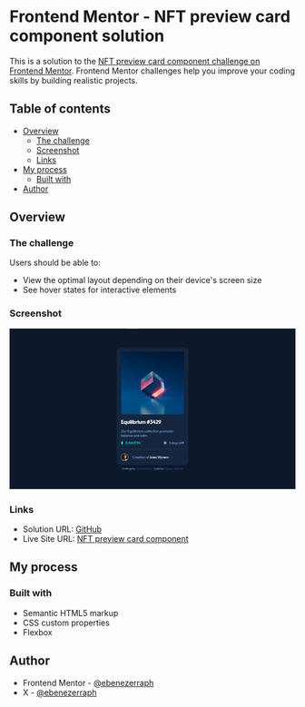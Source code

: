 # Frontend Mentor - NFT preview card component solution

This is a solution to the [NFT preview card component challenge on Frontend Mentor](https://www.frontendmentor.io/challenges/nft-preview-card-component-SbdUL_w0U). Frontend Mentor challenges help you improve your coding skills by building realistic projects. 

## Table of contents

- [Overview](#overview)
  - [The challenge](#the-challenge)
  - [Screenshot](#screenshot)
  - [Links](#links)
- [My process](#my-process)
  - [Built with](#built-with)
- [Author](#author)


## Overview

### The challenge

Users should be able to:

- View the optimal layout depending on their device's screen size
- See hover states for interactive elements

### Screenshot

![](/images/screenshot.png)

### Links

- Solution URL: [GitHub](https://github.com/ebenezerraph/nft-preview-card-component)
- Live Site URL: [NFT preview card component](https://ebenezerraph.github.io/nft-preview-card-component/)

## My process

### Built with

- Semantic HTML5 markup
- CSS custom properties
- Flexbox

## Author

- Frontend Mentor - [@ebenezerraph](https://www.frontendmentor.io/profile/ebenezerraph)
- X - [@ebenezerraph](https://www.x.com/ebenezerraph)
